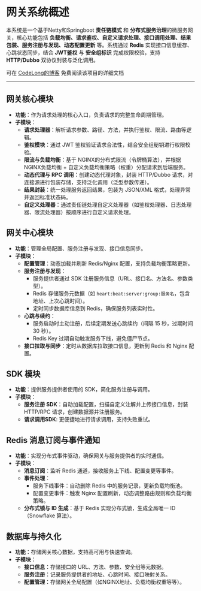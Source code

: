 # 网关系统概述

本系统是一个基于Netty和Springboot **责任链模式** 和 **分布式服务治理**的微服务网关，核心功能包括 **负载均衡、请求鉴权、自定义请求处理、接口调用处理、结果包装、服务注册与发现、动态配置更新** 等。系统通过 **Redis** 实现接口信息缓存、心跳状态同步，结合 **JWT鉴权** 与 **安全组标识** 完成权限校验，支持 **HTTP/Dubbo** 双协议封装与泛化调用。

可在 [CodeLong的博客](https://codelong.top) 免费阅读该项目的详细文档

---

##  网关核心模块
- **功能**：作为请求处理的核心入口，负责请求的完整生命周期管理。
- **子模块**：
  - **请求处理器**：解析请求参数、路径、方法，并执行鉴权、限流、路由等逻辑。
  - **鉴权模块**：通过 JWT 鉴权验证请求合法性，结合安全组秘钥进行权限校验。
  - **限流与负载均衡**：基于 NGINX的分布式限流（令牌桶算法），并根据NGINX负载均衡 + 自定义负载均衡策略（权重）分配请求到后端服务。
  - **动态代理与 RPC 调用**：创建动态代理对象，封装 HTTP/Dubbo 请求，对连接源进行包装存储，支持泛化调用（泛型参数传递）。
  - **结果封装**：统一处理服务返回结果，包装为 JSON/XML 格式，处理异常并返回标准状态码。
  - **自定义处理器**：通过责任链处理自定义处理器（如鉴权处理器、日志处理器、限流处理器）按顺序进行自定义请求处理。

## 网关中心模块
- **功能**：管理全局配置、服务注册与发现、接口信息同步。
- **子模块**：
  - **配置管理**：动态加载并刷新 Redis/Nginx 配置，支持负载均衡策略更新。
  - **服务注册与发现**：
    - 服务提供者通过 SDK 注册服务信息（URL、接口名、方法名、参数类型）。
    - Redis 存储服务元数据（如 `heart:beat:server:group:服务名`，包含地址、上次心跳时间）。
    - 定时同步数据库信息到 Redis，确保服务列表实时性。
  - **心跳与续约**：
    - 服务启动时主动注册，后续定期发送心跳续约（间隔 15 秒，过期时间 30 秒）。
    - Redis Key 过期自动触发服务下线，避免僵尸节点。
  - **接口拉取与同步**：定时从数据库拉取接口信息，更新到 Redis 和 Nginx 配置。

## SDK 模块
- **功能**：提供服务提供者使用的 SDK，简化服务注册与调用。
- **子模块**：
  - **服务注册 SDK**：自动加载配置，扫描自定义注解并上传接口信息，封装 HTTP/RPC 请求，创建数据源并注册服务。
  - **请求调用SDK**: 更便捷地进行请求调用，支持失败重试。

## Redis 消息订阅与事件通知
- **功能**：实现分布式事件驱动，确保网关与服务提供者的实时通信。
- **子模块**：
  - **消息订阅**：监听 Redis 通道，接收服务上下线、配置变更等事件。
  - **事件处理**：
    - 服务下线事件：自动删除 Redis 中的服务记录，更新负载均衡池。
    - 配置变更事件：触发 Nginx 配置刷新，动态调整路由规则和负载均衡策略。
  - **分布式锁与 ID 生成**：基于 Redis 实现分布式锁，生成全局唯一 ID（Snowflake 算法）。

##  数据库与持久化
- **功能**：存储网关核心数据，支持高可用与快速查询。
- **子模块**：
  - **接口信息**：存储接口的 URL、方法、参数、安全组等元数据。
  - **服务注册**：记录服务提供者的地址、心跳时间、接口映射关系。
  - **配置管理**：存储网关全局配置（如NGINX地址、负载均衡权重等等）。

